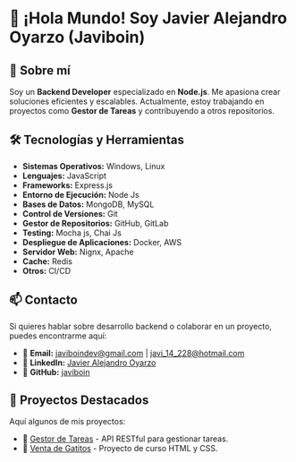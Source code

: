 # 👋 ¡Hola Mundo! Soy Javier Alejandro Oyarzo (Javiboin)

## 🚀 Sobre mí
Soy un **Backend Developer** especializado en **Node.js**. Me apasiona crear soluciones eficientes y escalables. Actualmente, estoy trabajando en proyectos como **Gestor de Tareas** y contribuyendo a otros repositorios.

## 🛠️ Tecnologías y Herramientas
- **Sistemas Operativos:** Windows, Linux
- **Lenguajes:** JavaScript
- **Frameworks:** Express.js
- **Entorno de Ejecución:** Node Js
- **Bases de Datos:** MongoDB, MySQL
- **Control de Versiones:** Git
- **Gestor de Repositorios:** GitHub, GitLab
- **Testing:** Mocha js, Chai Js
- **Despliegue de Aplicaciones:** Docker, AWS
- **Servidor Web:** Nignx, Apache
- **Cache:** Redis
- **Otros:**  CI/CD

## 📫 Contacto
Si quieres hablar sobre desarrollo backend o colaborar en un proyecto, puedes encontrarme aquí:
- 📧 **Email:** javiboindev@gmail.com | javi_14_228@hotmail.com
- 🔗 **LinkedIn:** [Javier Alejandro Oyarzo](https://www.linkedin.com/in/javier-alejandro-oyarzo-7110aa138)
- 🏡 **GitHub:** [javiboin](https://github.com/javiboin)

## 📌 Proyectos Destacados
Aquí algunos de mis proyectos:
- 🔹 [Gestor de Tareas](https://github.com/javiboin/gestor-de-tareas) - API RESTful para gestionar tareas.
- 🔹 [Venta de Gatitos](https://github.com/javiboin/Venta-de-Gatitos) - Proyecto de curso HTML y CSS.



